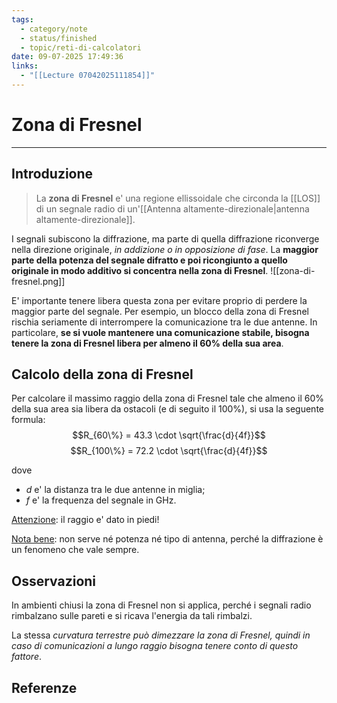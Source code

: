 ```yaml
---
tags:
  - category/note
  - status/finished
  - topic/reti-di-calcolatori
date: 09-07-2025 17:49:36
links:
  - "[[Lecture 07042025111854]]"
---
```

# Zona di Fresnel
---
## Introduzione
> La **zona di Fresnel** e' una regione ellissoidale che circonda la [[LOS]] di un segnale radio di un'[[Antenna altamente-direzionale|antenna altamente-direzionale]].

I segnali subiscono la diffrazione, ma parte di quella diffrazione riconverge nella direzione originale, _in addizione o in opposizione di fase_. La **maggior parte della potenza del segnale difratto e poi ricongiunto a quello originale in modo additivo si concentra nella zona di Fresnel**.
![[zona-di-fresnel.png]]

E' importante tenere libera questa zona per evitare proprio di perdere la maggior parte del segnale. Per esempio, un blocco della zona di Fresnel rischia seriamente di interrompere la comunicazione tra le due antenne. In particolare, **se si vuole mantenere una comunicazione stabile, bisogna tenere la zona di Fresnel libera per almeno il 60% della sua area**.

## Calcolo della zona di Fresnel
Per calcolare il massimo raggio della zona di Fresnel tale che almeno il 60% della sua area sia libera da ostacoli (e di seguito il 100%), si usa la seguente formula:
$$R_{60\%} = 43.3 \cdot \sqrt{\frac{d}{4f}}$$
$$R_{100\%} = 72.2 \cdot \sqrt{\frac{d}{4f}}$$

dove
- $d$ e' la distanza tra le due antenne in miglia;
- $f$ e' la frequenza del segnale in GHz.

<u>Attenzione</u>: il raggio e' dato in piedi!

<u>Nota bene</u>: non serve né potenza né tipo di antenna, perché la diffrazione è un fenomeno che vale sempre.

## Osservazioni
In ambienti chiusi la zona di Fresnel non si applica, perché i segnali radio rimbalzano sulle pareti e si ricava l'energia da tali rimbalzi.

La stessa _curvatura terrestre può dimezzare la zona di Fresnel, quindi in caso di comunicazioni a lungo raggio bisogna tenere conto di questo fattore_.

## Referenze